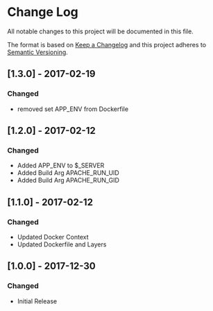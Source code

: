 # Change Log
All notable changes to this project will be documented in this file.

The format is based on [Keep a Changelog](http://keepachangelog.com/)
and this project adheres to [Semantic Versioning](http://semver.org/).


## [1.3.0] - 2017-02-19
### Changed
- removed set APP_ENV from Dockerfile


## [1.2.0] - 2017-02-12
### Changed
- Added APP_ENV to $_SERVER
- Added Build Arg APACHE_RUN_UID
- Added Build Arg APACHE_RUN_GID


## [1.1.0] - 2017-02-12
### Changed
- Updated Docker Context
- Updated Dockerfile and Layers


## [1.0.0] - 2017-12-30
### Changed
- Initial Release
